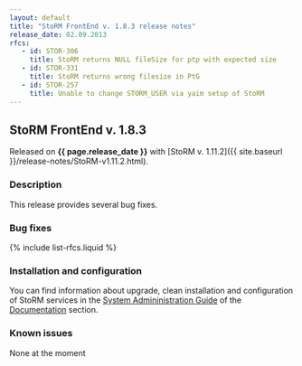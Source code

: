 ```yaml
---
layout: default
title: "StoRM FrontEnd v. 1.8.3 release notes"
release_date: 02.09.2013
rfcs:
   - id: STOR-306
     title: StoRM returns NULL fileSize for ptp with expected size
   - id: STOR-331
     title: StoRM returns wrong filesize in PtG
   - id: STOR-257
     title: Unable to change STORM_USER via yaim setup of StoRM
---
```


## StoRM FrontEnd v. 1.8.3

Released on **{{ page.release_date }}** with [StoRM v. 1.11.2]({{ site.baseurl }}/release-notes/StoRM-v1.11.2.html).

### Description

This release provides several bug fixes.

### Bug fixes

{% include list-rfcs.liquid %}

### Installation and configuration

You can find information about upgrade, clean installation and configuration of StoRM services in the [System Admininistration Guide][storm-sysadmin-guide] of the [Documentation][storm-documentation] section.

### Known issues

None at the moment

[storm-documentation]: {{site.baseurl}}/documentation.html
[storm-sysadmin-guide]: {{site.baseurl}}/documentation/sysadmin-guide/1.11.2
